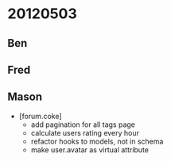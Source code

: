 # 20120503

## Ben



## Fred



## Mason
- [forum.coke]
    - add pagination for all tags page
    - calculate users rating every hour
    - refactor hooks to models, not in schema
    - make user.avatar as virtual attribute